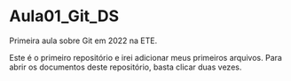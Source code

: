 # Aula01_Git_DS
Primeira aula sobre Git em 2022 na ETE.

Este é o primeiro repositório e irei adicionar meus primeiros arquivos. Para abrir os documentos deste repositório, basta clicar duas vezes.

